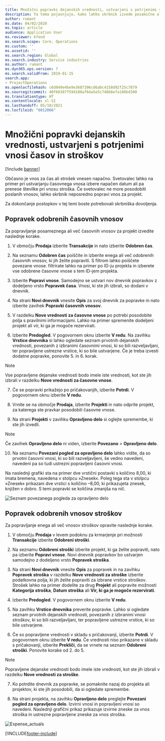 ```yaml
---
title: Množični popravki dejanskih vrednosti, ustvarjeni s potrjenimi vnosi časov in stroškov
description: Ta tema pojasnjuje, kako lahko skrbnik izvede posamične ali množične popravke predhodno odobrenih vnosov za čas ali strošek, če obračun ni popoln.
author: rumant
ms.date: 04/02/2020
ms.topic: article
audience: Application User
ms.reviewer: kfend
ms.search.scope: Core, Operations
ms.custom: ''
ms.assetid: ''
ms.search.region: Global
ms.search.industry: Service industries
ms.author: rumant
ms.dyn365.ops.version: 7
ms.search.validFrom: 2019-01-15
search.app:
- ProjectOperations
ms.openlocfilehash: c6d849e4be9e3687396cd6a0c4158d92f25c7879
ms.sourcegitcommit: 40f68387f594180af64a5e5c748b6efa188bd300
ms.translationtype: HT
ms.contentlocale: sl-SI
ms.lasthandoff: 05/10/2021
ms.locfileid: "6012066"
---
```

# <a name="bulk-corrections-of-actuals-created-by-approved-time-and-expense-entries"></a>Množični popravki dejanskih vrednosti, ustvarjeni s potrjenimi vnosi časov in stroškov

[!include [banner](../includes/psa-now-project-operations.md)]

Občasno je vnos za čas ali strošek vnesen napačno. Svetovalec lahko na primer pri ustvarjanju časovnega vnosa izbere napačen datum ali pa prenese številke pri vnosu stroška. Če svetovalec ne more posodobiti poslanih vnosov, lahko skrbnik neposredno popravi vnos za projekt.

Za dokončanje postopkov v tej temi boste potrebovali skrbniška dovoljenja.

## <a name="correct-approved-time-entries"></a>Popravek odobrenih časovnih vnosov     

Za popravljanje posameznega ali več časovnih vnosov za projekt izvedite naslednje korake.

1. V območju **Prodaja** izberite **Transakcije** in nato izberite **Odobren čas**. 

2. Na seznamu **Odobren čas** poiščite in izberite enega ali več odobrenih časovnih vnosov, ki jih želite popraviti. S filtrom lahko poiščete povezane vnose. filtrirate lahko na primer po ID-ju projekta in izberete vse odobrene časovne vnose s tem ID-jem projekta.

3. Izberite **Popravi vnose**. Samodejno se ustvari nov dnevnik popravkov z dodeljeno vrsto **Popravek časa**. Vnosi, ki ste jih izbrali, so dodani v dnevnik. 

4. Na strani **Novi dnevnik** vnesite **Opis** za svoj dnevnik za popravke in nato izberite zavihek **Popravki časovnih vnosov**.  
5. V razdelku **Nove vrednosti za časovne vnose** po potrebi posodobite polja s pravilnimi informacijami. Lahko na primer spremenite dodeljeni projekt ali vir, ki ga je mogoče rezervirati.

6. Izberite **Predogled**. V pogovornem oknu izberite **V redu**. Na zavihku **Vrstice dnevnika** si lahko ogledate seznam prvotnih dejanskih vrednosti, povezanih z izbranimi časovnimi vnosi, ki so bili razveljavljani, ter popravljene ustrezne vrstice, ki so bile ustvarjene. Če je treba izvesti dodatne popravke, ponovite 5. in 6. korak. 

> [!NOTE]
> Vse popravljene dejanske vrednosti bodo imele iste vrednosti, kot ste jih izbrali v razdelku **Nove vrednosti za časovne vnose**.

7. Če se popravki prikažejo po pričakovanjih, izberite **Potrdi**. V pogovornem oknu izberite **V redu**.

8. Vrnite se na območje **Prodaja**, izberite **Projekti** in nato odprite projekt, za katerega ste pravkar posodobili časovne vnose. 

9. Na strani **Projekti** v zavihku **Opravljeno delo** si oglejte spremembe, ki ste jih izvedli. 

> [!NOTE]
> Če zavihek **Opravljeno delo** ni viden, izberite **Povezano** > **Opravljeno delo**.  

10. Na seznamu **Povezani pogled za opravljeno delo** lahko vidite, da so prvotni časovni vnosi, ki so bili razveljavljeni, še vedno navedeni, navedeni pa so tudi ustrezni popravljeni časovni vnosi. 

Na naslednji grafiki sta na primer dve vrstični postavki s količino 8,00, ki imata bremena, navedena v stolpcu »Znesek«. Poleg tega sta v stolpcu »Znesek« prikazani dve vrstici s količino –8,00, ki prikazujeta znesek, knjižen v dobro. S temi popravki se količina zmanjša na nič.

![Seznam povezanega pogleda za opravljeno delo](https://github.com/MicrosoftDocs/dynamics-365-customer-engagement-pr/blob/bulk-corrections-actuals-created-by-approved-time-expense-entries.md/time-actuals.png)
 
## <a name="correct-approved-expense-entries"></a>Popravek odobrenih vnosov stroškov

Za popravljanje enega ali več vnosov stroškov opravite naslednje korake. 

1. V območju **Prodaja** v levem podoknu za krmarjenje pri možnosti **Transakcije** izberite **Odobreni stroški**.

2. Na seznamu **Odobreni stroški** izberite projekt, ki ga želite popraviti, nato pa izberite **Popravi vnose**. Novi dnevnik popravkov bo ustvarjen samodejno z dodeljeno vrsto **Popravek stroška**. 

3. Na strani **Novi dnevnik** vnesite **Opis** za popravek in na zavihku **Popravek stroška** v razdelku **Nove vrednosti za stroške** izberite podatkovna polja, ki jih želite popraviti za izbrane vrstice stroškov. Strošek lahko na primer dodelite za drug **Projekt** ali popravite možnosti **Kategorija stroška**, **Datum stroška** ali **Vir, ki ga je mogoče rezervirati**.

4. Izberite **Predogled**. V pogovornem oknu izberite **V redu**. 

5. Na zavihku **Vrstice dnevnika** preverite popravke. Lahko si ogledate seznam prvotnih dejanskih vrednosti, povezanih z izbranimi vnosi stroškov, ki so bili razveljavljani, ter popravljene ustrezne vrstice, ki so bile ustvarjene.

6. Če so popravljene vrednosti v skladu s pričakovanji, izberite **Potrdi**. V pogovornem oknu izberite **V redu**. Če vrednosti niso prikazane v skladu s pričakovanji, izberite **Prekliči**, da se vrnete na seznam **Odobreni stroški**. Ponovite korake od 2. do 5. 

> [!NOTE]
> Popravljene dejanske vrednosti bodo imele iste vrednosti, kot ste jih izbrali v razdelku **Nove vrednosti za stroške**.

7. Ko potrdite dnevnik za popravke, se pomaknite nazaj do projekta ali projektov, ki ste jih posodobili, da si ogledate spremembe.  

8. Na strani projekta, na zavihku **Opravljeno delo** preglejte **Povezani pogled za opravljeno delo**. Izvirni vnosi in popravljeni vnosi so navedeni. Naslednji grafični prikaz prikazuje izvirne zneske za vnos stroška in ustrezne popravljene zneske za vnos stroška. 

![Expense_actuals](https://user-images.githubusercontent.com/60806505/77122219-4cd52900-69fa-11ea-8349-ccd2ffebf640.png)


[!INCLUDE[footer-include](../includes/footer-banner.md)]